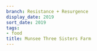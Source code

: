 ```yaml
---
branch: Resistance + Resurgence
display_date: 2019
sort_date: 2019
tags:
- food
title: Munsee Three Sisters Farm
---
```


